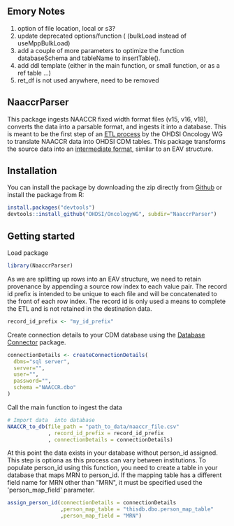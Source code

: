 Emory Notes
------------
1. option of file location, local or s3? 
2. update deprecated  options/function ( (bulkLoad instead of useMppBulkLoad)
3. add a couple of more parameters to optimize the function databaseSchema and tableName to insertTable().
4. add ddl template (either in the main function, or small function, or as a ref table ...)
5. ret_df is not used anywhere, need to be removed

NaaccrParser
------------

<!-- badges: start -->
<!-- badges: end -->

This package ingests NAACCR fixed width format files (v15, v16, v18), converts the data into a parsable format, and ingests it into a database. This is meant to be the first step of an [ETL process](https://github.com/OHDSI/OncologyWG/wiki/NAACCR-ETL) by the OHDSI Oncology WG to translate NAACCR data into OHDSI CDM tables. This package transforms the source data into an [intermediate format](https://github.com/OHDSI/OncologyWG/wiki/NAACCR-ETL/ETL/NAACCR-ETL/naaccr_data_points), similar to an EAV structure. 


## Installation

You can install the package by downloading the zip directly from  [Github](https://github.com/OHDSI/OncologyWG/tree/master/NaaccrParser) or install the package from R:

``` r
install.packages("devtools")
devtools::install_github("OHDSI/OncologyWG", subdir="NaaccrParser")
```

## Getting started
Load package

``` r
library(NaaccrParser)

```
As we are splitting up rows into an EAV structure, we need to retain provenance by appending a source row index to each value pair. The record id prefix is intended to be unique to each file and will be concatenated to the front of each row index. The record id is only used a means to complete the ETL and is not retained in the destination data. 

```r
record_id_prefix <- "my_id_prefix"

```

Create connection details to your CDM database using the [Database Connector](https://github.com/OHDSI/DatabaseConnector) package.

```r
connectionDetails <- createConnectionDetails(
  dbms="sql server",
  server="",
  user="",
  password="",
  schema ="NAACCR.dbo"
)

```

Call the main function to ingest the data 
```r
# Import data  into database
NAACCR_to_db(file_path = "path_to_data/naaccr_file.csv"
             , record_id_prefix = record_id_prefix
             , connectionDetails = connectionDetails)
```

At this point the data exists in your database without person_id assigned. This step is optiona as this process can vary between institutions. To populate person_id using this function, you need to create a table in your database that maps MRN to person_id. If the mapping table has a different field name for MRN other than "MRN", it must be specified used the 'person_map_field' parameter. 

```r
assign_person_id(connectionDetails = connectionDetails
                 ,person_map_table = "thisdb.dbo.person_map_table"
                 ,person_map_field = "MRN")

```
